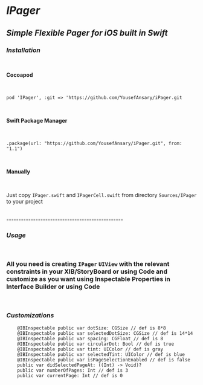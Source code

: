 # *IPager*

## *Simple Flexible Pager for iOS built in Swift*

### *Installation* ###
<br/>

**Cocoapod** 

<br/>

```
pod 'IPager', :git => 'https://github.com/YousefAnsary/iPager.git
```

<br/>

**Swift Package Manager**

<br/>

```
.package(url: "https://github.com/YousefAnsary/iPager.git", from: "1.1")
```


<br/>

**Manually**

<br/>

Just copy `IPager.swift` and `IPagerCell.swift` from directory `Sources/IPager` to your project

<br/>
------------------------------------------------
<br/>

### ***Usage***

<br/>

### All you need is creating `IPager` `UIView` with the relevant constraints in your XIB/StoryBoard or using Code and customize as you want using Inspectable Properties in Interface Builder or using Code 

<br/> 

### ***Customizations*** <br/>

```
    @IBInspectable public var dotSize: CGSize // def is 8*8
    @IBInspectable public var selectedDotSize: CGSize // def is 14*14
    @IBInspectable public var spacing: CGFloat // def is 8
    @IBInspectable public var circularDot: Bool // def is true
    @IBInspectable public var tint: UIColor // def is gray
    @IBInspectable public var selectedTint: UIColor // def is blue
    @IBInspectable public var isPageSelectionEnabled // def is false
    public var didSelectedPageAt: ((Int) -> Void)?
    public var numberOfPages: Int // def is 3
    public var currentPage: Int // def is 0
```
